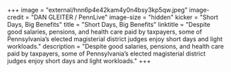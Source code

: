 +++
image = "external/hnn6p4e42kam4y0n4bsy3kp5qw.jpeg"
image-credit = "DAN GLEITER / PennLive"
image-size = "hidden"
kicker = "Short Days, Big Benefits"
title = "Short Days, Big Benefits"
linktitle = "Despite good salaries, pensions, and health care paid by taxpayers, some of Pennsylvania’s elected magisterial district judges enjoy short days and light workloads."
description = "Despite good salaries, pensions, and health care paid by taxpayers, some of Pennsylvania’s elected magisterial district judges enjoy short days and light workloads."
+++
